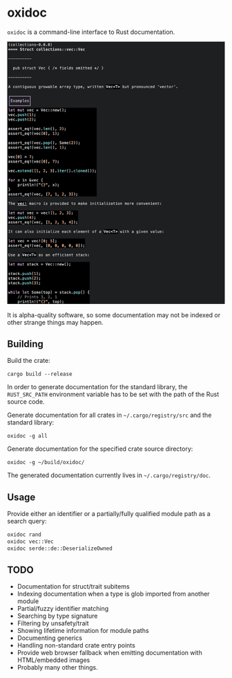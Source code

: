# oxidoc
`oxidoc` is a command-line interface to Rust documentation.

![screenshot](data/screenshot.png)

It is alpha-quality software, so some documentation may not be indexed or other strange things may happen.

## Building
Build the crate:
```
cargo build --release
```
In order to generate documentation for the standard library, the `RUST_SRC_PATH` environment variable has to be set with the path of the Rust source code.

Generate documentation for all crates in `~/.cargo/registry/src` and the standard library:
```
oxidoc -g all
```
Generate documentation for the specified crate source directory:
```
oxidoc -g ~/build/oxidoc/
```

The generated documentation currently lives in `~/.cargo/registry/doc`.

## Usage
Provide either an identifier or a partially/fully qualified module path as a search query:
```
oxidoc rand
oxidoc vec::Vec
oxidoc serde::de::DeserializeOwned    
```

## TODO
- Documentation for struct/trait subitems
- Indexing documentation when a type is glob imported from another module
- Partial/fuzzy identifier matching
- Searching by type signature
- Filtering by unsafety/trait
- Showing lifetime information for module paths
- Documenting generics
- Handling non-standard crate entry points
- Provide web browser fallback when emitting documentation with HTML/embedded images
- Probably many other things.
